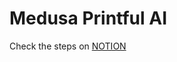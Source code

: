 # Medusa Printful AI

Check the steps on [NOTION](https://spark-plaster-13a.notion.site/Medusa-Printful-AI-b500204d6eb645dd801975e3a036d625)
